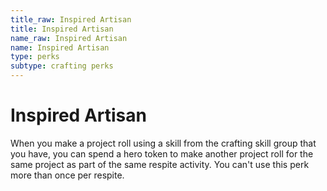```yaml
---
title_raw: Inspired Artisan
title: Inspired Artisan
name_raw: Inspired Artisan
name: Inspired Artisan
type: perks
subtype: crafting perks
---
```


# Inspired Artisan

When you make a project roll using a skill from the crafting skill group that you have, you can spend a hero token to make another project roll for the same project as part of the same respite activity. You can't use this perk more than once per respite.
